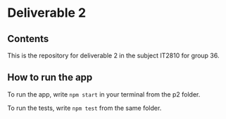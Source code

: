 # Deliverable 2 

## Contents
This is the repository for deliverable 2 in the subject IT2810 for group 36. 

## How to run the app
To run the app, write 
`npm start` in your terminal from the p2 folder.

To run the tests, write `npm test` from the same folder. 
